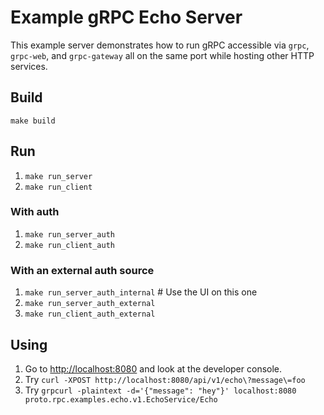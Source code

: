 # Example gRPC Echo Server

This example server demonstrates how to run gRPC accessible via `grpc`, `grpc-web`, and `grpc-gateway` all on the same port while hosting other HTTP services.

## Build

`make build`

## Run

1. `make run_server`
1. `make run_client`

### With auth

1. `make run_server_auth`
1. `make run_client_auth`

### With an external auth source

1. `make run_server_auth_internal` # Use the UI on this one
1. `make run_server_auth_external`
1. `make run_client_auth_external`

## Using

1. Go to [http://localhost:8080](http://localhost:8080) and look at the developer console.
1. Try `curl -XPOST http://localhost:8080/api/v1/echo\?message\=foo`
1. Try `grpcurl -plaintext -d='{"message": "hey"}' localhost:8080 proto.rpc.examples.echo.v1.EchoService/Echo`
